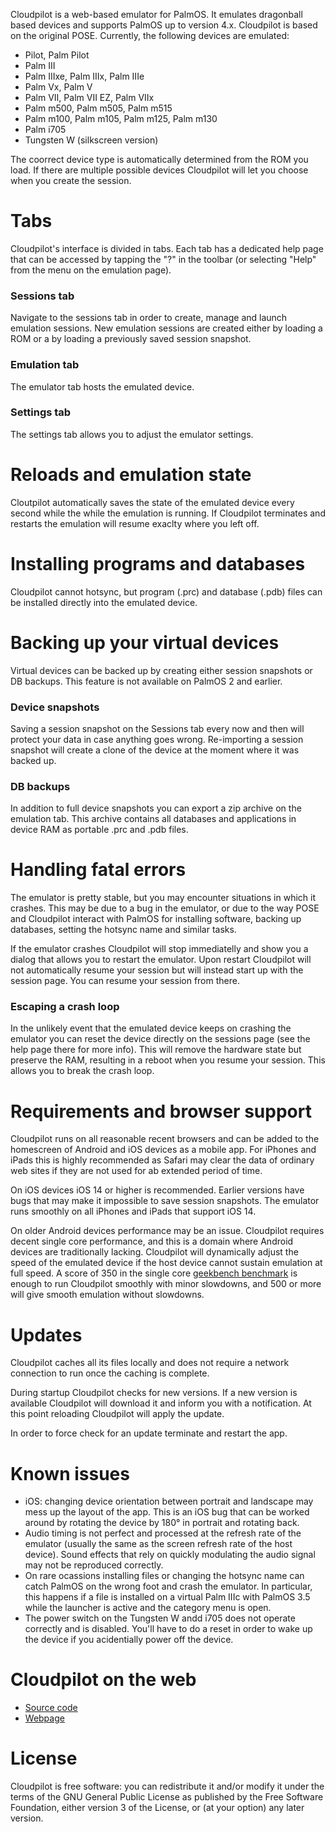 Cloudpilot is a web-based emulator for PalmOS. It emulates dragonball based devices
and supports PalmOS up to version 4.x. Cloudpilot is based on the original POSE.
Currently, the following devices are emulated:

-   Pilot, Palm Pilot
-   Palm III
-   Palm IIIxe, Palm IIIx, Palm IIIe
-   Palm Vx, Palm V
-   Palm VII, Palm VII EZ, Palm VIIx
-   Palm m500, Palm m505, Palm m515
-   Palm m100, Palm m105, Palm m125, Palm m130
-   Palm i705
-   Tungsten W (silkscreen version)

The coorrect device type is automatically determined from the ROM you load. If
there are multiple possible devices Cloudpilot will let you choose when you
create the session.

# Tabs

Cloudpilot's interface is divided in tabs.
Each tab has a dedicated help page that can be accessed by tapping the "?" in
the toolbar (or selecting "Help" from the menu on the emulation page).

### Sessions tab

Navigate to the sessions tab in order to create, manage and launch emulation sessions.
New emulation sessions are created either by loading a ROM or a by loading a
previously saved session snapshot.

### Emulation tab

The emulator tab hosts the emulated device.

### Settings tab

The settings tab allows you to adjust the emulator settings.

# Reloads and emulation state

Cloutpilot automatically saves the state of the emulated device every second while
the while the emulation is running. If Cloudpilot terminates and restarts the emulation
will resume exaclty where you left off.

# Installing programs and databases

Cloudpilot cannot hotsync, but program (.prc) and database (.pdb)
files can be installed directly into the emulated device.

# Backing up your virtual devices

Virtual devices can be backed up by creating either session snapshots
or DB backups. This feature is not available on PalmOS 2 and earlier.

### Device snapshots

Saving a session snapshot on the Sessions tab every now and then will protect
your data in case anything goes wrong. Re-importing a session snapshot
will create a clone of the device at the moment where it was backed up.

### DB backups

In addition to full device snapshots you can export a zip archive on the
emulation tab. This archive contains all databases and applications in device RAM
as portable .prc and .pdb files.

# Handling fatal errors

The emulator is pretty stable, but you may encounter situations in which
it crashes. This may be due to a bug in the emulator, or due to the way
POSE and Cloudpilot interact with PalmOS for installing software,
backing up databases, setting the hotsync name and similar tasks.

If the emulator crashes Cloudpilot will stop immediatelly and show you a dialog
that allows you to restart the emulator. Upon restart Cloudpilot will not
automatically resume your session but will instead start up with the session
page. You can resume your session from there.

### Escaping a crash loop

In the unlikely event that the emulated device keeps on
crashing the emulator you can reset the device directly on the
sessions page (see the help page there for more info). This will remove the
hardware state but preserve the RAM, resulting in a reboot when you resume your
session. This allows you to break the crash loop.

# Requirements and browser support

Cloudpilot runs on all reasonable recent browsers and can be added to the homescreen
of Android and iOS devices as a mobile app. For iPhones and iPads this is highly
recommended as Safari may clear the data of ordinary web sites if they are not used
for ab extended period of time.

On iOS devices iOS 14 or higher is recommended. Earlier versions have bugs that
may make it impossible to save session snapshots. The emulator runs smoothly on all
iPhones and iPads that support iOS 14.

On older Android devices performance may be an issue. Cloudpilot requires decent
single core performance, and this is a domain where Android devices are traditionally
lacking. Cloudpilot will dynamically adjust the speed of the emulated device if
the host device cannot sustain emulation at full speed. A score of 350 in the single
core [geekbench benchmark](https://browser.geekbench.com/android-benchmarks) is
enough to run Cloudpilot smoothly with minor slowdowns, and 500
or more will give smooth emulation without slowdowns.

# Updates

Cloudpilot caches all its files locally and does not require a network connection
to run once the caching is complete.

During startup Cloudpilot checks for new versions. If a new version is available
Cloudpilot will download it and inform you with a notification. At this point
reloading Cloudpilot will apply the update.

In order to force check for an update terminate and restart the app.

# Known issues

-   iOS: changing device orientation between portrait and landscape may mess
    up the layout of the app. This is an iOS bug that can be worked around by
    rotating the device by 180° in portrait and rotating back.
-   Audio timing is not perfect and processed at the refresh rate of the emulator
    (usually the same as the screen refresh rate of the host device). Sound
    effects that rely on quickly modulating the audio signal may not be
    reproduced correctly.
-   On rare ocassions installing files or changing the hotsync name can catch
    PalmOS on the wrong foot and crash the emulator. In particular, this happens
    if a file is installed on a virtual Palm IIIc with PalmOS 3.5 while the
    launcher is active and the category menu is open.
-   The power switch on the Tungsten W andd i705 does not operate correctly and
    is disabled. You'll have to do a reset in order to wake up the device if you
    acidentially power off the device.

# Cloudpilot on the web

 * [Source code](https://github.com/cloudpilot-emu/cloudpilot)
 * [Webpage](https://cloudpilot-emu.github.io)

# License

Cloudpilot is free software: you can redistribute it and/or modify it under
the terms of the GNU General Public License as published by the Free Software
Foundation, either version 3 of the License, or (at your option) any later
version.
